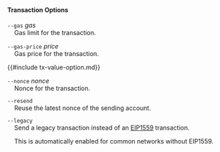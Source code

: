 #### Transaction Options

`--gas` *gas*  
&nbsp;&nbsp;&nbsp;&nbsp;Gas limit for the transaction.

`--gas-price` *price*  
&nbsp;&nbsp;&nbsp;&nbsp;Gas price for the transaction.

{{#include tx-value-option.md}}

`--nonce` *nonce*  
&nbsp;&nbsp;&nbsp;&nbsp;Nonce for the transaction.

`--resend`  
&nbsp;&nbsp;&nbsp;&nbsp;Reuse the latest nonce of the sending account.

`--legacy`  
&nbsp;&nbsp;&nbsp;&nbsp;Send a legacy transaction instead of an [EIP1559][eip1559] transaction.

&nbsp;&nbsp;&nbsp;&nbsp;This is automatically enabled for common networks without EIP1559.

[eip1559]: https://github.com/ethereum/EIPs/blob/master/EIPS/eip-1559.md
